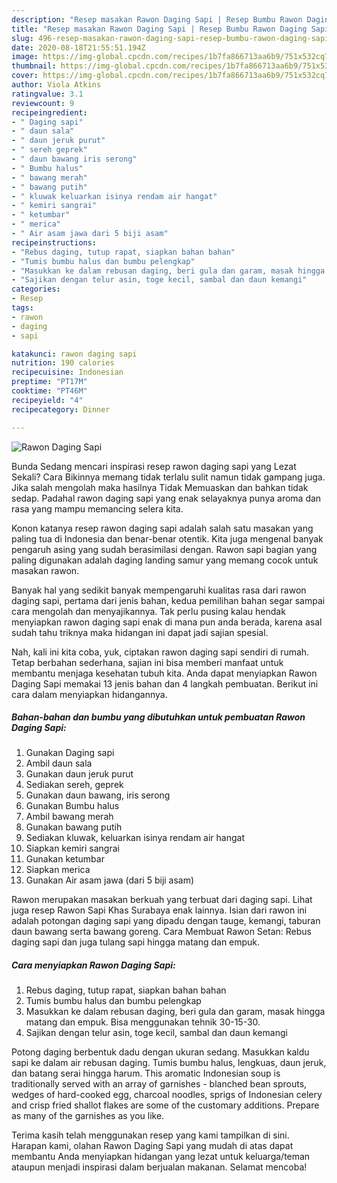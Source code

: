```yaml
---
description: "Resep masakan Rawon Daging Sapi | Resep Bumbu Rawon Daging Sapi Yang Menggugah Selera"
title: "Resep masakan Rawon Daging Sapi | Resep Bumbu Rawon Daging Sapi Yang Menggugah Selera"
slug: 496-resep-masakan-rawon-daging-sapi-resep-bumbu-rawon-daging-sapi-yang-menggugah-selera
date: 2020-08-18T21:55:51.194Z
image: https://img-global.cpcdn.com/recipes/1b7fa866713aa6b9/751x532cq70/rawon-daging-sapi-foto-resep-utama.jpg
thumbnail: https://img-global.cpcdn.com/recipes/1b7fa866713aa6b9/751x532cq70/rawon-daging-sapi-foto-resep-utama.jpg
cover: https://img-global.cpcdn.com/recipes/1b7fa866713aa6b9/751x532cq70/rawon-daging-sapi-foto-resep-utama.jpg
author: Viola Atkins
ratingvalue: 3.1
reviewcount: 9
recipeingredient:
- " Daging sapi"
- " daun sala"
- " daun jeruk purut"
- " sereh geprek"
- " daun bawang iris serong"
- " Bumbu halus"
- " bawang merah"
- " bawang putih"
- " kluwak keluarkan isinya rendam air hangat"
- " kemiri sangrai"
- " ketumbar"
- " merica"
- " Air asam jawa dari 5 biji asam"
recipeinstructions:
- "Rebus daging, tutup rapat, siapkan bahan bahan"
- "Tumis bumbu halus dan bumbu pelengkap"
- "Masukkan ke dalam rebusan daging, beri gula dan garam, masak hingga matang dan empuk. Bisa menggunakan tehnik 30-15-30."
- "Sajikan dengan telur asin, toge kecil, sambal dan daun kemangi"
categories:
- Resep
tags:
- rawon
- daging
- sapi

katakunci: rawon daging sapi 
nutrition: 190 calories
recipecuisine: Indonesian
preptime: "PT17M"
cooktime: "PT46M"
recipeyield: "4"
recipecategory: Dinner

---
```



![Rawon Daging Sapi](https://img-global.cpcdn.com/recipes/1b7fa866713aa6b9/751x532cq70/rawon-daging-sapi-foto-resep-utama.jpg)

Bunda Sedang mencari inspirasi resep rawon daging sapi yang Lezat Sekali? Cara Bikinnya memang tidak terlalu sulit namun tidak gampang juga. Jika salah mengolah maka hasilnya Tidak Memuaskan dan bahkan tidak sedap. Padahal rawon daging sapi yang enak selayaknya punya aroma dan rasa yang mampu memancing selera kita.

Konon katanya resep rawon daging sapi adalah salah satu masakan yang paling tua di Indonesia dan benar-benar otentik. Kita juga mengenal banyak pengaruh asing yang sudah berasimilasi dengan. Rawon sapi bagian yang paling digunakan adalah daging landing samur yang memang cocok untuk masakan rawon.

Banyak hal yang sedikit banyak mempengaruhi kualitas rasa dari rawon daging sapi, pertama dari jenis bahan, kedua pemilihan bahan segar sampai cara mengolah dan menyajikannya. Tak perlu pusing kalau hendak menyiapkan rawon daging sapi enak di mana pun anda berada, karena asal sudah tahu triknya maka hidangan ini dapat jadi sajian spesial.


Nah, kali ini kita coba, yuk, ciptakan rawon daging sapi sendiri di rumah. Tetap berbahan sederhana, sajian ini bisa memberi manfaat untuk membantu menjaga kesehatan tubuh kita. Anda dapat menyiapkan Rawon Daging Sapi memakai 13 jenis bahan dan 4 langkah pembuatan. Berikut ini cara dalam menyiapkan hidangannya.

<!--inarticleads1-->

##### Bahan-bahan dan bumbu yang dibutuhkan untuk pembuatan Rawon Daging Sapi:

1. Gunakan  Daging sapi
1. Ambil  daun sala
1. Gunakan  daun jeruk purut
1. Sediakan  sereh, geprek
1. Gunakan  daun bawang, iris serong
1. Gunakan  Bumbu halus
1. Ambil  bawang merah
1. Gunakan  bawang putih
1. Sediakan  kluwak, keluarkan isinya rendam air hangat
1. Siapkan  kemiri sangrai
1. Gunakan  ketumbar
1. Siapkan  merica
1. Gunakan  Air asam jawa (dari 5 biji asam)


Rawon merupakan masakan berkuah yang terbuat dari daging sapi. Lihat juga resep Rawon Sapi Khas Surabaya enak lainnya. Isian dari rawon ini adalah potongan daging sapi yang dipadu dengan tauge, kemangi, taburan daun bawang serta bawang goreng. Cara Membuat Rawon Setan: Rebus daging sapi dan juga tulang sapi hingga matang dan empuk. 

<!--inarticleads2-->

##### Cara menyiapkan Rawon Daging Sapi:

1. Rebus daging, tutup rapat, siapkan bahan bahan
1. Tumis bumbu halus dan bumbu pelengkap
1. Masukkan ke dalam rebusan daging, beri gula dan garam, masak hingga matang dan empuk. Bisa menggunakan tehnik 30-15-30.
1. Sajikan dengan telur asin, toge kecil, sambal dan daun kemangi


Potong daging berbentuk dadu dengan ukuran sedang. Masukkan kaldu sapi ke dalam air rebusan daging. Tumis bumbu halus, lengkuas, daun jeruk, dan batang serai hingga harum. This aromatic Indonesian soup is traditionally served with an array of garnishes - blanched bean sprouts, wedges of hard-cooked egg, charcoal noodles, sprigs of Indonesian celery and crisp fried shallot flakes are some of the customary additions. Prepare as many of the garnishes as you like. 

Terima kasih telah menggunakan resep yang kami tampilkan di sini. Harapan kami, olahan Rawon Daging Sapi yang mudah di atas dapat membantu Anda menyiapkan hidangan yang lezat untuk keluarga/teman ataupun menjadi inspirasi dalam berjualan makanan. Selamat mencoba!
